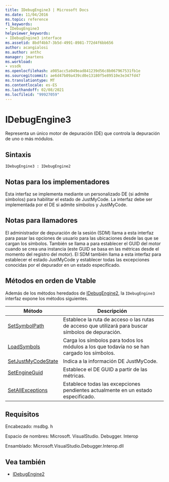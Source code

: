 ```yaml
---
title: IDebugEngine3 | Microsoft Docs
ms.date: 11/04/2016
ms.topic: reference
f1_keywords:
- IDebugEngine3
helpviewer_keywords:
- IDebugEngine3 interface
ms.assetid: 8bdf4bb7-3b5d-4991-8981-772d4f6bb656
author: acangialosi
ms.author: anthc
manager: jmartens
ms.workload:
- vssdk
ms.openlocfilehash: a985acc5a949ead841239d56c8b067967531fb1e
ms.sourcegitcommit: ae6d47b09a439cd0e13180f5e89510e3e347fd47
ms.translationtype: MT
ms.contentlocale: es-ES
ms.lasthandoff: 02/08/2021
ms.locfileid: "99927059"
---
```

# <a name="idebugengine3"></a>IDebugEngine3
Representa un único motor de depuración (DE) que controla la depuración de uno o más módulos.

## <a name="syntax"></a>Sintaxis

```
IDebugEngine3 : IDebugEngine2
```

## <a name="notes-for-implementers"></a>Notas para los implementadores
 Esta interfaz se implementa mediante un personalizado DE (si admite símbolos) para habilitar el estado de JustMyCode. La interfaz debe ser implementada por el DE si admite símbolos y JustMyCode.

## <a name="notes-for-callers"></a>Notas para llamadores
 El administrador de depuración de la sesión (SDM) llama a esta interfaz para pasar las opciones de usuario para las ubicaciones desde las que se cargan los símbolos. También se llama a para establecer el GUID del motor cuando se crea una instancia (este GUID se basa en las métricas desde el momento del registro del motor). El SDM también llama a esta interfaz para establecer el estado JustMyCode y establecer todas las excepciones conocidas por el depurador en un estado especificado.

## <a name="methods-in-vtable-order"></a>Métodos en orden de Vtable
 Además de los métodos heredados de [IDebugEngine2](../../../extensibility/debugger/reference/idebugengine2.md), la `IDebugEngine3` interfaz expone los métodos siguientes.

|Método|Descripción|
|------------|-----------------|
|[SetSymbolPath](../../../extensibility/debugger/reference/idebugengine3-setsymbolpath.md)|Establece la ruta de acceso o las rutas de acceso que utilizará para buscar símbolos de depuración.|
|[LoadSymbols](../../../extensibility/debugger/reference/idebugengine3-loadsymbols.md)|Carga los símbolos para todos los módulos a los que todavía no se han cargado los símbolos.|
|[SetJustMyCodeState](../../../extensibility/debugger/reference/idebugengine3-setjustmycodestate.md)|Indica a la información DE JustMyCode.|
|[SetEngineGuid](../../../extensibility/debugger/reference/idebugengine3-setengineguid.md)|Establece el DE GUID a partir de las métricas.|
|[SetAllExceptions](../../../extensibility/debugger/reference/idebugengine3-setallexceptions.md)|Establece todas las excepciones pendientes actualmente en un estado especificado.|

## <a name="requirements"></a>Requisitos
 Encabezado: msdbg. h

 Espacio de nombres: Microsoft. VisualStudio. Debugger. Interop

 Ensamblado: Microsoft.VisualStudio.Debugger.Interop.dll

## <a name="see-also"></a>Vea también
- [IDebugEngine2](../../../extensibility/debugger/reference/idebugengine2.md)
